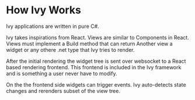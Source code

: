 ﻿# How Ivy Works

Ivy applications are written in pure C#. 

Ivy takes inspirations from React. Views are similar to Components in React. Views must implement a Build method that can return Another view a widget or any othere .net type that Ivy tries to render.

After the initial rendering the widget tree is sent over websocket to a React based rendering frontend. This frontend is included in the Ivy framework and is something a user never have to modify. 

On the the frontend side widgets can trigger events. Ivy auto-detects state changes and rerenders subset of the view tree. 
